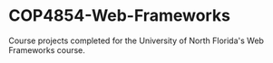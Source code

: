 # COP4854-Web-Frameworks
Course projects completed for the University of North Florida's Web Frameworks course.
